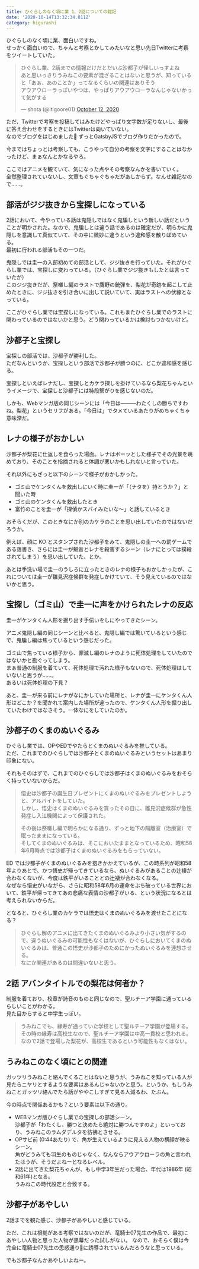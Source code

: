 ```yaml
---
title: ひぐらしのなく頃に業 1、2話についての雑記
date: '2020-10-14T13:32:34.811Z'
category: higurashi
---
```


ひぐらしのなく頃に業、面白いですね。  
せっかく面白いので、ちゃんと考察とかしてみたいなと思い先日Twitterに考察をツイートしていた。  

<blockquote class="twitter-tweet" data-theme="dark"><p lang="ja" dir="ltr">ひぐらし業、2話までの情報だけだとだいぶ沙都子が怪しいっすよね<br>あと思いっきりうみねこの要素が混ざることはないと思うが、知っていると「あぁ、あのことか」ってなるくらいの関連はありそう<br>アウアウローラっぽいやつは、やっぱりアウアウローラなんじゃないかって気がする</p>&mdash; shota (@itigoore01) <a href="https://twitter.com/itigoore01/status/1315542166513491969?ref_src=twsrc%5Etfw">October 12, 2020</a></blockquote>

ただ、Twitterで考察を投稿してはみたけどやっぱり文字数が足りないし、最後に答え合わせをするときにはTwitterは向いていない。  
なのでブログをはじめました👏 ずっとGatsbyJSでブログ作りたかったので。

今まではちょっとは考察しても、こうやって自分の考察を文字にすることはなかったけど、まぁなんとかなるやろ。

ここではアニメを観ていて、気になった点やその考察なんかを書いていく。  
全然整理されていないし、文章もぐちゃぐちゃだがあしからず。なんせ雑記なので……。

## 部活がジジ抜きから宝探しになっている
2話において、今やっている話は鬼隠しではなく鬼騙しという新しい話だということが明かされた。なので、鬼騙しとは違う話であるのは確定だが、明らかに鬼隠しを意識して真似ていて、その中に微妙に違うという違和感を散りばめている。  
最初に行われる部活もその一つだ。

鬼隠しでは圭一の入部初めての部活として、ジジ抜きを行っていた。それがひぐらし業では、宝探しに変わっている。（ひぐらし業でジジ抜きもしたとは言っていたが）  
このジジ抜きだが、祭囃し編のラストで鷹野の銃弾を、梨花が奇跡を起こして止めたときに、ジジ抜きを引き合いに出して説いていて、実はラストへの伏線となっている。  

ここがひぐらし業では宝探しになっている。これもまたひぐらし業でのラストに関わっているのではないかと思う。どう関わっているかは検討もつかないけど。


## 沙都子と宝探し
宝探しの部活では、沙都子が勝利した。  
ただなんというか、宝探しという部活で沙都子が勝つのに、どこか違和感を感じる。

宝探しといえばレナだし、宝探しとカケラ探しを掛けているなら梨花ちゃんというイメージで、宝探しと沙都子には特段繋がりを感じないのだ。

しかも、Webマンガ版の同じシーンには「今日は―――わたくしの勝ちですわね。梨花」というセリフがある。「今日は」でタメているあたりがめちゃくちゃ意味深だ。


## レナの様子がおかしい
沙都子が梨花に仕返しを食らった場面。レナはボーッとした様子でその光景を眺めており、そのことを指摘されると体調が悪いかもしれないと言っていた。

それ以外にもざっと以下のシーンで様子がおかしかった。
- ゴミ山でケンタくんを救出しにいく時に圭一が「（ナタを）持とうか？」と聞いた時
- ゴミ山のケンタくんを救出したとき
- 富竹のことを圭一が「探偵かスパイみたいな〜」と話しているとき

おそらくだが、このときなにか別のカケラのことを思い出していたのではないだろうか。

例えば、顔に KO とスタンプされた沙都子をみて、鬼隠しの圭一への罰ゲームである落書き、さらには圭一が魅音とレナを殺害するシーン（レナにとっては撲殺されてしまう）を思い出していた、とか。

あとは手洗い場で圭一のうしろに立ったときのレナの様子もおかしかったが、これについては圭一が雛見沢症候群を発症しかけていて、そう見えているのではないかと思う。


## 宝探し（ゴミ山）で圭一に声をかけられたレナの反応
圭一がケンタくん人形を掘り出す手伝いをしにやってきたシーン。

アニメ鬼隠し編の同じシーンと比べると、鬼隠し編では驚いているという感じで、鬼騙し編は焦っているという感じだった。

ゴミ山で焦っている様子から、罪滅し編のレナのように死体処理をしていたのではないかと勘ぐってしまう。  
まぁ普通の制服を着ていて、死体処理で汚れた様子もないので、死体処理はしていないと思うが……。  
あるいは死体処理の下見？

あと、圭一が来る前にレナがなにかしていた場所と、レナが圭一にケンタくん人形はどこか？を聞かれて案内した場所が違ったので、ケンタくん人形を掘り出していたわけではなさそう。一体なにをしていたのか。

## 沙都子のくまのぬいぐるみ
ひぐらし業では、OPやEDでやたらとくまのぬいぐるみを推している。  
ただ、これまでのひぐらしでは沙都子とくまのぬいぐるみというセットはあまり印象にない。

それもそのはずで、これまでのひぐらしでは沙都子はくまのぬいぐるみをおそらく持っていないからだ。

> 悟史は沙都子の誕生日プレゼントにくまのぬいぐるみをプレゼントしようと、アルバイトをしていた。  
> しかし、悟史はくまのぬいぐるみを買ったその日に、雛見沢症候群が急性発症し入江機関によって保護された。
> 
> その後は祭囃し編で明らかになる通り、ずっと地下の隔離室（治療室）で眠ったままになっている。  
> そしてくまのぬいぐるみは、そこにおいたままとなっているため、昭和58年6月時点では沙都子はくまのぬいぐるみをもらっていない。

ED では沙都子がくまのぬいぐるみを抱きかかえているが、この時系列が昭和58年よりあとで、かつ悟史が帰ってきているなら、ぬいぐるみがあることの辻褄が合わなくないが、今度は鉄平がいることとの辻褄が合わなくなる。  
なぜなら悟史がいながら、さらに昭和58年6月の運命をぶち破っている世界において、鉄平が帰ってきてあの悲痛な表情の沙都子がいる、という状況になるとは考えられないからだ。

となると、ひぐらし業のカケラでは悟史はくまのぬいぐるみを渡せたことになる？

> ひぐらし解のアニメに出てきたくまのぬいぐるみより小さい気がするので、違うぬいぐるみの可能性もなくはないが、ひぐらしにおいてくまのぬいぐるみは、普通この悟史が沙都子のためにかったぬいぐるみを連想させる。  
> なにか関連があるのは間違いないと思う。


## 2話 アバンタイトルでの梨花は何者か？
制服を着ており、校章が詩音のものと同じなので、聖ルチーア学園に通っているらしいことがわかる。  
見た目からすると中学生っぽい。

> うみねこでも、縁寿が通っていた学校として聖ルチーア学園が登場する。
> その時の縁寿は高校生なので、聖ルチーア学園は中高一貫校と思われる。  
> なので2話で登場した梨花が、高校生であるという可能性もなくはない。

## うみねこのなく頃にとの関連

ガッツリうみねこと絡んでくることはないと思うが、うみねこを知っている人が見たらニヤリとするような要素はあるんじゃないかと思う。というか、もしうみねことガッツリ絡んでたら話がややこしすぎて見る人減るわ、たぶん。

今の時点で関係あるかも？という要素は以下の通り。

- WEBマンガ版ひぐらし業での宝探しの部活シーン。  
沙都子が「わたくし、勝つと決めたら絶対に勝つんですのよ」といっており、うみねこのラムダデルタを彷彿とさせる。 
- OPサビ前 (0:44あたり) で、角が生えているように見える人物の横顔が映るシーン。  
角がどうみても羽生のものじゃなく、なんならアウアウローラの角と言われたほうが、そうだよねーとなるレベル。
- 2話に出てきた梨花ちゃんが、もし中学3年生だった場合、年代は1986年 (昭和61年)となる。  
うみねこの時代設定と合致する。


## 沙都子があやしい
2話までを観た感じ、沙都子があやしいと感じている。  

ただ、これは根拠がある考察ではないのだが、竜騎士07先生の作品で、最初にあやしい人物と思った人物が黒幕だった試しがない。
なので、おそらく僕は今完全に竜騎士07先生の思惑通りに誘導されているんだろうなと思っている。

でも沙都子なんかあやしいよねー。
